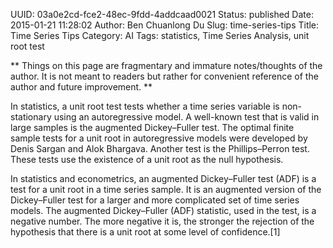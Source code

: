 UUID: 03a0e2cd-fce2-48ec-9fdd-4addcaad0021
Status: published
Date: 2015-01-21 11:28:02
Author: Ben Chuanlong Du
Slug: time-series-tips
Title: Time Series Tips
Category: AI
Tags: statistics, Time Series Analysis, unit root test

**
Things on this page are
fragmentary and immature notes/thoughts of the author.
It is not meant to readers
but rather for convenient reference of the author and future improvement.
**

In statistics, 
a unit root test tests whether a time series variable is non-stationary using an autoregressive model. A well-known test that is valid in large samples is the augmented Dickey–Fuller test. The optimal finite sample tests for a unit root in autoregressive models were developed by Denis Sargan and Alok Bhargava. Another test is the Phillips–Perron test. These tests use the existence of a unit root as the null hypothesis.

In statistics and econometrics, an augmented Dickey–Fuller test (ADF) is a test for a unit root in a time series sample. It is an augmented version of the Dickey–Fuller test for a larger and more complicated set of time series models. The augmented Dickey–Fuller (ADF) statistic, used in the test, is a negative number. The more negative it is, the stronger the rejection of the hypothesis that there is a unit root at some level of confidence.[1]
